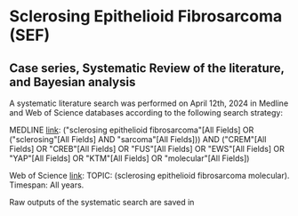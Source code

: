 # Sclerosing Epithelioid Fibrosarcoma (SEF) 
## Case series, Systematic Review of the literature, and Bayesian analysis

A systematic literature search was performed on April 12th, 2024 in Medline and Web of Science databases according to the following search strategy:

MEDLINE [link](https://pubmed.ncbi.nlm.nih.gov/?term=%28%22sclerosing+epithelioid+fibrosarcoma%22%5BAll+Fields%5D+OR+%28%22sclerosing%22%5BAll+Fields%5D+AND+%22sarcoma%22%5BAll+Fields%5D%29%29+AND+%28%22CREM%22%5BAll+Fields%5D+OR+%22CREB%22%5BAll+Fields%5D+OR+%22FUS%22%5BAll+Fields%5D+OR+%22EWS%22%5BAll+Fields%5D+OR+%22YAP%22%5BAll+Fields%5D+OR+%22KTM%22%5BAll+Fields%5D+OR+%22molecular%22%5BAll+Fields%5D%29&sort=date): 
("sclerosing epithelioid fibrosarcoma"[All Fields] OR ("sclerosing"[All Fields] AND "sarcoma"[All Fields])) AND ("CREM"[All Fields] OR "CREB"[All Fields] OR "FUS"[All Fields] OR "EWS"[All Fields] OR "YAP"[All Fields] OR "KTM"[All Fields] OR "molecular"[All Fields])

Web of Science [link](https://www.webofscience.com/wos/woscc/summary/a6e9639e-dc6d-438e-809a-42262f3faec2-de7498b2/relevance/1): 
TOPIC: (sclerosing epithelioid fibrosarcoma molecular). 
Timespan: All years. 

Raw outputs of the systematic search are saved in 
